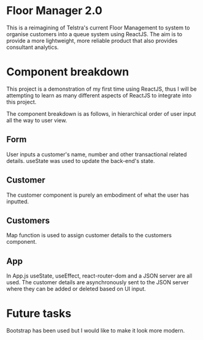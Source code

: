 # Floor Manager 2.0

This is a reimagining of Telstra's current Floor Management to system to organise customers into a queue system using ReactJS. The aim is to provide a more lightweight, more reliable product that also provides consultant analytics. 

# Component breakdown
This project is a demonstration of my first time using ReactJS, thus I will be attempting to learn as many different aspects of ReactJS to integrate into this project.

The component breakdown is as follows, in hierarchical order of user input all the way to user view.

## Form
User inputs a customer's name, number and other transactional related details. useState was used to update the back-end's state.

## Customer
The customer component is purely an embodiment of what the user has inputted.

## Customers
Map function is used to assign customer details to the customers component.

## App
In App.js useState, useEffect, react-router-dom and a JSON server are all used. The customer details are asynchronously sent to the JSON server where they can be added or deleted based on UI input.

# Future tasks
Bootstrap has been used but I would like to make it look more modern.